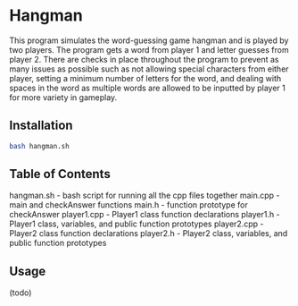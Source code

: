 # Hangman
This program simulates the word-guessing game hangman and is played by two players. The program gets a word from player 1 and letter guesses from player 2. There are checks in place throughout the program to prevent as many issues as possible such as not allowing special characters from either player, setting a minimum number of letters for the word, and dealing with spaces in the word as multiple words are allowed to be inputted by player 1 for more variety in gameplay.

## Installation
```bash
bash hangman.sh
```

## Table of Contents
hangman.sh - bash script for running all the cpp files together
main.cpp - main and checkAnswer functions
main.h - function prototype for checkAnswer
player1.cpp - Player1 class function declarations
player1.h - Player1 class, variables, and public function prototypes
player2.cpp - Player2 class function declarations
player2.h - Player2 class, variables, and public function prototypes

## Usage
(todo)
